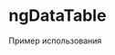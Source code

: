 # ngDataTable

Пример использования

<code html>
   <script src="/ng-datatable/mymodule.js?v=44"></script>
</code>


<code html>
  <mydatatable table_name="{{tb.table_name}}" field_title={{tb.field_title}} id_name="{{tb.id_name}}" field_look={{tb.field_look}} config_table={{tb.config_table}}></mydatatable>

</code>
